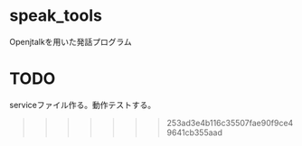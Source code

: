 # speak_tools
Openjtalkを用いた発話プログラム
# TODO
serviceファイル作る。動作テストする。
>>>>>>> 253ad3e4b116c35507fae90f9ce49641cb355aad
